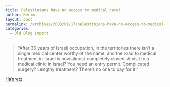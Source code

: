 ```yaml
---
title: Palestinians have no access to medical care!
author: Kerim
layout: post
permalink: /archives/2003/01/17/palestinians-have-no-access-to-medical-care/
categories:
  - Old Blog Import
---
```


>   &#8220;After 36 years of Israeli occupation, in the territories there isn&#8217;t a single medical center worthy of the name, and the road to medical treatment in Israel is now almost completely closed. A visit to a medical clinic in Israel? You need an entry permit. Complicated surgery? Lengthy treatment? There&#8217;s no one to pay for it.&#8221;


<a href="http://www.haaretzdaily.com/hasen/pages/ShArt.jhtml?itemNo=252785&contrassID=2&subContrassID=14&sbSubContrassID=0&listSrc=Y" onclick="_gaq.push(['_trackEvent', 'outbound-article', 'http://www.haaretzdaily.com/hasen/pages/ShArt.jhtml?itemNo=252785&contrassID=2&subContrassID=14&sbSubContrassID=0&listSrc=Y', 'Ha&#8217;aretz']);" >Ha&#8217;aretz</a>

